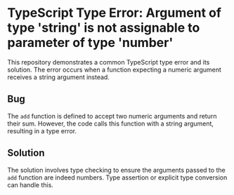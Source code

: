 # TypeScript Type Error: Argument of type 'string' is not assignable to parameter of type 'number'

This repository demonstrates a common TypeScript type error and its solution. The error occurs when a function expecting a numeric argument receives a string argument instead.

## Bug

The `add` function is defined to accept two numeric arguments and return their sum. However, the code calls this function with a string argument, resulting in a type error.

## Solution

The solution involves type checking to ensure the arguments passed to the `add` function are indeed numbers.  Type assertion or explicit type conversion can handle this. 